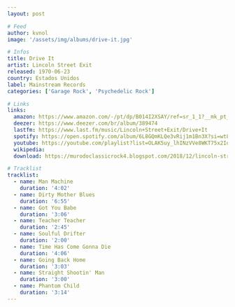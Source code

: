 ```yaml
---
layout: post

# Feed
author: kvnol
image: '/assets/img/albums/drive-it.jpg'

# Infos
title: Drive It
artist: Lincoln Street Exit
released: 1970-06-23
country: Estados Unidos
label: Mainstream Records
categories: ['Garage Rock', 'Psychedelic Rock']

# Links
links:
  amazon: https://www.amazon.com/-/pt/dp/B014I2XSAY/ref=sr_1_1?__mk_pt_BR=%C3%85M%C3%85%C5%BD%C3%95%C3%91&dchild=1&keywords=lincoln+street+exit+drive+it&qid=1616640835&s=music&sr=1-1
  deezer: https://www.deezer.com/br/album/389474
  lastfm: https://www.last.fm/music/Lincoln+Street+Exit/Drive+It
  spotify: https://open.spotify.com/album/6L8GQmKLQe3vRij1m1Bn3X?si=wt8xXEB9SPC4SIX-C0qJQg
  youtube: https://youtube.com/playlist?list=OLAK5uy_lhINzVVe8WKT75x2IqSODWMlbBg6uZJFE
  wikipedia:
  download: https://murodoclassicrock4.blogspot.com/2018/12/lincoln-street-exit-drive-it-1970.html

# Tracklist
tracklist:
  - name: Man Machine
    duration: '4:02'
  - name: Dirty Mother Blues
    duration: '6:55'
  - name: Got You Babe
    duration: '3:06'
  - name: Teacher Teacher
    duration: '2:45'
  - name: Soulful Drifter
    duration: '2:00'
  - name: Time Has Come Gonna Die
    duration: '4:06'
  - name: Going Back Home
    duration: '3:03'
  - name: Straight Shootin' Man
    duration: '3:00'
  - name: Phantom Child
    duration: '3:14'
---
```

